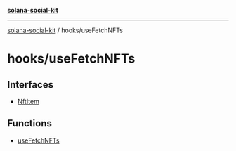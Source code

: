 [**solana-social-kit**](../../README.md)

***

[solana-social-kit](../../README.md) / hooks/useFetchNFTs

# hooks/useFetchNFTs

## Interfaces

- [NftItem](interfaces/NftItem.md)

## Functions

- [useFetchNFTs](functions/useFetchNFTs.md)
